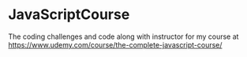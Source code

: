 # JavaScriptCourse
The coding challenges and code along with instructor for my course at https://www.udemy.com/course/the-complete-javascript-course/
